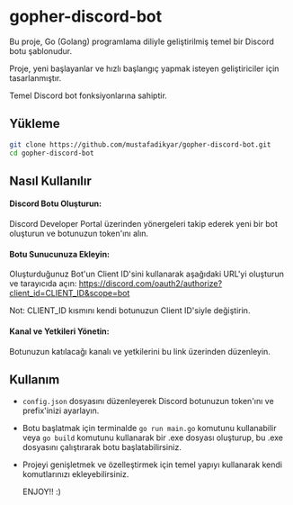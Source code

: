 # gopher-discord-bot

Bu proje, Go (Golang) programlama diliyle geliştirilmiş temel bir Discord botu şablonudur. 

Proje, yeni başlayanlar ve hızlı başlangıç yapmak isteyen geliştiriciler için tasarlanmıştır.

Temel Discord bot fonksiyonlarına sahiptir.


## Yükleme


```sh
git clone https://github.com/mustafadikyar/gopher-discord-bot.git
cd gopher-discord-bot
```

## Nasıl Kullanılır

#### Discord Botu Oluşturun:

Discord Developer Portal üzerinden yönergeleri takip ederek yeni bir bot oluşturun ve botunuzun token'ını alın.

#### Botu Sunucunuza Ekleyin:

Oluşturduğunuz Bot'un Client ID'sini kullanarak aşağıdaki URL'yi oluşturun ve tarayıcıda açın:
https://discord.com/oauth2/authorize?client_id=CLIENT_ID&scope=bot

Not: CLIENT_ID kısmını kendi botunuzun Client ID'siyle değiştirin.

#### Kanal ve Yetkileri Yönetin:

Botunuzun katılacağı kanalı ve yetkilerini bu link üzerinden düzenleyin.


## Kullanım

- `config.json` dosyasını düzenleyerek Discord botunuzun token'ını ve prefix'inizi ayarlayın.
- Botu başlatmak için terminalde `go run main.go` komutunu kullanabilir veya `go build` komutunu kullanarak bir .exe dosyası oluşturup, bu .exe dosyasını çalıştırarak botu başlatabilirsiniz.
- Projeyi genişletmek ve özelleştirmek için temel yapıyı kullanarak kendi komutlarınızı ekleyebilirsiniz.

  ENJOY!! :)
